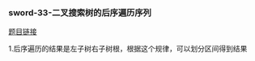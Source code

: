 ### sword-33-二叉搜索树的后序遍历序列

[题目链接](https://leetcode-cn.com/problems/er-cha-sou-suo-shu-de-hou-xu-bian-li-xu-lie-lcof/)

1.后序遍历的结果是左子树右子树根，根据这个规律，可以划分区间得到结果  